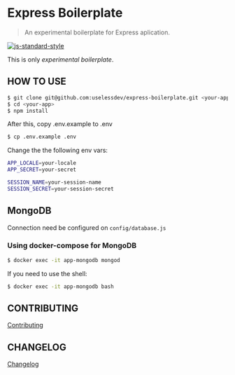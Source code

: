 # Express Boilerplate

> An experimental boilerplate for Express aplication.

[![js-standard-style](https://img.shields.io/badge/code%20style-standard-brightgreen.svg)](http://standardjs.com/)

This is only *experimental boilerplate*.

## HOW TO USE

```bash
$ git clone git@github.com:uselessdev/express-boilerplate.git <your-app>
$ cd <your-app>
$ npm install
```

After this, copy .env.example to .env

```bash
$ cp .env.example .env
```

Change the the following env vars:

```bash
APP_LOCALE=your-locale
APP_SECRET=your-secret

SESSION_NAME=your-session-name
SESSION_SECRET=your-session-secret
```

## MongoDB

Connection need be configured on `config/database.js`

### Using docker-compose for MongoDB

```bash
$ docker exec -it app-mongodb mongod
```

If you need to use the shell:

``` bash
$ docker exec -it app-mongodb bash
```

## CONTRIBUTING
[Contributing](CONTRIBUTING.md)

## CHANGELOG
[Changelog](CHANGELOG.md)
